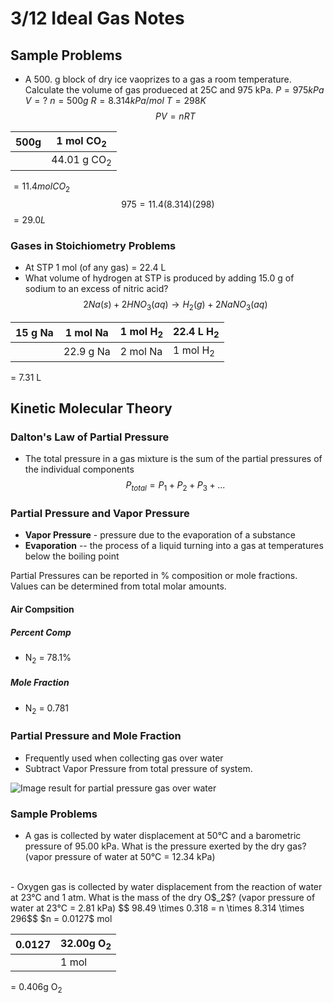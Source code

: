 # 3/12 Ideal Gas Notes
## Sample Problems
- A 500. g block of dry ice vaoprizes to a gas a room temperature. Calculate the volume of gas produeced at 25C and 975 kPa.
$P = 975 kPa$
$V = ?$
$n = 500g$
$R = 8.314 kPa/mol$
$T = 298K$
$$ PV = nRT $$

| 500g | 1 mol CO<sub>2 |
|--|--|
| | 44.01 g CO<sub>2 |
$= 11.4 mol CO_2$
$$975 = 11.4(8.314)(298)$$
$= 29.0 L$
### Gases in Stoichiometry Problems

- At STP 1 mol (of any gas) = 22.4 L
- What volume of hydrogen at STP is produced by adding 15.0 g of sodium to an excess of nitric acid?
$$2Na(s) + 2HNO_3(aq) → H_2(g) + 2NaNO_3(aq)$$

| 15 g Na | 1 mol Na | 1 mol H<sub>2 | 22.4 L H<sub>2 |
|--|--|--|--|
| | 22.9 g Na | 2 mol Na | 1 mol H<sub>2|
= 7.31 L
## Kinetic Molecular Theory
### Dalton's Law of Partial Pressure
- The total pressure in a gas mixture is the sum of the partial pressures of the individual components
$$P_{total} = P_1 + P_2 + P_3 + ...$$
### Partial Pressure and Vapor Pressure
- **Vapor Pressure** - pressure due to the evaporation of a substance
- **Evaporation** -- the process of a liquid turning into a gas at temperatures below the boiling point

Partial Pressures can be reported in % composition or mole fractions. Values can be determined from total molar amounts.
#### Air Compsition
##### Percent Comp
- N$_2$ = 78.1%
##### Mole Fraction
- N$_2$ = 0.781
### Partial Pressure and Mole Fraction
- Frequently used when collecting gas over water
- Subtract Vapor Pressure from total pressure of system.

![Image result for partial pressure gas over water](https://slideplayer.com/slide/10948214/39/images/2/Dalton%E2%80%99s+Law+of+Partial+Pressures%3A+in+a+mixture+of+gases%2C+each+gas+exerts+a+pressure+%28partial+pressure%29+and+the+total+pressure+is+the+sum+of+all+the+partial+pressures..jpg)
### Sample Problems
- A gas is collected by water displacement at 50°C and a barometric pressure of 95.00 kPa. What is the pressure exerted by the dry gas? (vapor pressure of water at 50°C = 12.34 kPa) 
<br>
- Oxygen gas is collected by water displacement from the reaction of water at 23°C and 1 atm. What is the mass of the dry O$_2$? (vapor pressure of water at 23°C = 2.81 kPa)
$$ 98.49 \times 0.318 = n \times 8.314 \times 296$$ 
$n = 0.0127$ mol

| 0.0127| 32.00g O$_2$ |
|--|--| 
| | 1 mol |
= 0.406g O$_2$


<!--stackedit_data:
eyJoaXN0b3J5IjpbLTYwODc2MDkyNCw0NjM2NjUwMjNdfQ==
-->